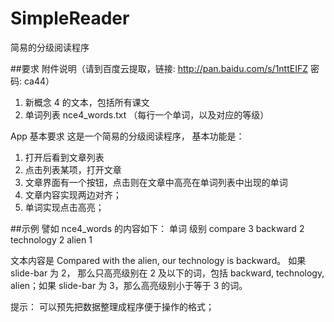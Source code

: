 # SimpleReader
简易的分级阅读程序

##要求
附件说明（请到百度云提取，链接: http://pan.baidu.com/s/1nttEIFZ 密码: ca44）
1.  新概念 4 的文本，包括所有课文
2.  单词列表 nce4_words.txt （每行一个单词，以及对应的等级）

App 基本要求
这是一个简易的分级阅读程序， 基本功能是：
1. 打开后看到文章列表
2. 点击列表某项，打开文章
3. 文章界面有一个按钮，点击则在文章中高亮在单词列表中出现的单词
4. 文章内容实现两边对齐；
5. 单词实现点击高亮；


##示例
譬如 nce4_words 的内容如下：
单词              级别
compare         3
backward        2
technology      2
alien                1

文本内容是
Compared with the alien, our technology is backward。
如果 slide-bar 为 2， 那么只高亮级别在 2 及以下的词，包括 backward, technology,
alien；如果 slide-bar 为 3，那么高亮级别小于等于 3 的词。


提示： 可以预先把数据整理成程序便于操作的格式；
